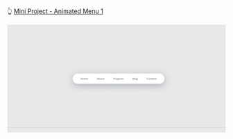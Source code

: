 👆 <a href="https://joaolucassousa.github.io/Front-end/Animated-menu-1/menu%20animado%201.html#" rel="nofollow">Mini Project - Animated Menu 1</a>
<br>
<br>
<img src="https://github.com/joaolucassousa/Front-end/blob/adf28448c483fda44f96ccb4bf8dcaa47c555bff/Animated-menu-1/Mini%20Project%20-%20Animated%20Menu%201.jpeg">
